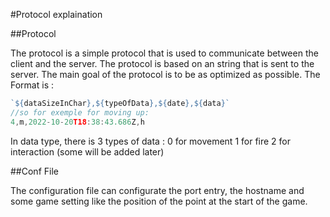#Protocol explaination

##Protocol

The protocol is a simple protocol that is used to communicate between the client and the server. The protocol is based on an string that is sent to the server. The main goal of the protocol is to be as optimized as possible.
The Format is :

```js
`${dataSizeInChar},${typeOfData},${date},${data}`
//so for exemple for moving up:
4,m,2022-10-20T18:38:43.686Z,h
```

In data type, there is 3 types of data :
0 for movement
1 for fire
2 for interaction
(some will be added later)

##Conf File

The configuration file can configurate the port entry, the hostname and some game setting like the position of the point at the start of the game.
